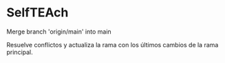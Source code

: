 # SelfTEAch
Merge branch 'origin/main' into main

Resuelve conflictos y actualiza la rama con los últimos cambios de la rama principal.